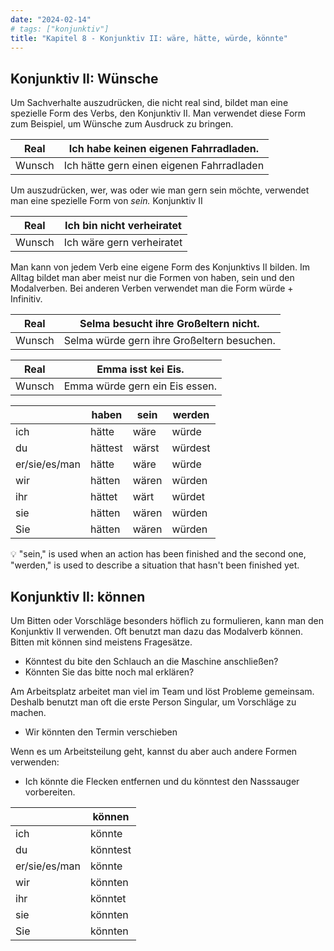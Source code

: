 ```yaml
---
date: "2024-02-14"
# tags: ["konjunktiv"]
title: "Kapitel 8 - Konjunktiv II: wäre, hätte, würde, könnte"
---
```


## Konjunktiv II:  Wünsche

Um Sachverhalte auszudrücken, die nicht real sind, bildet man eine spezielle Form des Verbs, den Konjunktiv II. Man verwendet diese Form zum Beispiel, um Wünsche zum Ausdruck zu bringen. 

| Real   | Ich habe keinen eigenen Fahrradladen.     |
| ------ | ----------------------------------------- |
| Wunsch | Ich hätte gern einen eigenen Fahrradladen |

Um auszudrücken, wer, was oder wie man gern sein möchte, verwendet man eine spezielle Form von *sein.* Konjunktiv II

| Real   | Ich bin nicht verheiratet |
| ------ | ------------------------- |
| Wunsch | Ich wäre gern verheiratet |

Man kann von jedem Verb eine eigene Form des Konjunktivs II bilden. Im Alltag bildet man aber meist nur die Formen von haben, sein und den Modalverben. Bei anderen Verben verwendet man die Form würde + Infinitiv.

| Real   | Selma besucht ihre Großeltern nicht.       |
| ------ | ------------------------------------------ |
| Wunsch | Selma würde gern ihre Großeltern besuchen. |

| Real   | Emma isst kei Eis.             |
| ------ | ------------------------------ |
| Wunsch | Emma würde gern ein Eis essen. |

|               | haben   | sein  | werden  |
| ------------- | ------- | ----- | ------- |
| ich           | hätte   | wäre  | würde   |
| du            | hättest | wärst | würdest |
| er/sie/es/man | hätte   | wäre  | würde   |
| wir           | hätten  | wären | würden  |
| ihr           | hättet  | wärt  | würdet  |
| sie           | hätten  | wären | würden  |
| Sie           | hätten  | wären | würden  |

<aside>
💡 "sein," is used when an action has been finished and the second one, "werden," is used to describe a situation that hasn't been finished yet.

</aside>

## Konjunktiv II:  können

Um Bitten oder Vorschläge besonders höflich zu formulieren, kann man den Konjunktiv II verwenden. Oft benutzt man dazu das Modalverb können. Bitten mit können sind meistens Fragesätze.

- Könntest du bite den Schlauch an die Maschine anschließen?
- Könnten Sie das bitte noch mal erklären?

Am Arbeitsplatz arbeitet man viel im Team und löst Probleme gemeinsam. Deshalb benutzt man oft die erste Person Singular, um Vorschläge zu machen. 

- Wir könnten den Termin verschieben

Wenn es um Arbeitsteilung geht, kannst du aber auch andere Formen verwenden:

- Ich könnte die Flecken entfernen und du könntest den Nasssauger vorbereiten.

|               | können   |
| ------------- | -------- |
| ich           | könnte   |
| du            | könntest |
| er/sie/es/man | könnte   |
| wir           | könnten  |
| ihr           | könntet  |
| sie           | könnten  |
| Sie           | könnten  |